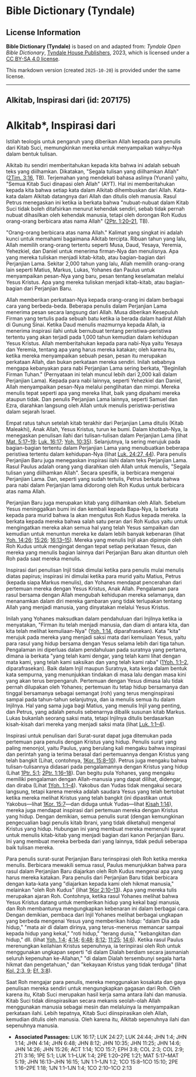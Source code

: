# Bible Dictionary (Tyndale)

## License Information

**Bible Dictionary (Tyndale)** is based on and adapted from: _Tyndale Open Bible Dictionary_, [Tyndale House Publishers](https://tyndaleopenresources.com/), 2023, which is licensed under a [CC BY-SA 4.0 license](https://creativecommons.org/licenses/by-sa/4.0/legalcode.en).

This markdown version (created `2025-10-20`) is provided under the same license.



--------------------------------

## Alkitab, Inspirasi dari (id: 207175)

Alkitab\*, Inspirasi dari
=========================

Istilah teologis untuk pengaruh yang diberikan Allah kepada para penulis dari Kitab Suci, memungkinkan mereka untuk menyampaikan wahyu\-Nya dalam bentuk tulisan. 

Alkitab itu sendiri memberitahukan kepada kita bahwa ini adalah sebuah teks yang diilhamkan. Dikatakan, "Segala tulisan yang diilhamkan Allah" ([2Tim. 3:16](https://ref.ly/2Tim3:16), TB). Terjemahan yang mendekati bahasa aslinya (Yunani) yaitu, "Semua Kitab Suci dinapasi oleh Allah" (AYT). Hal ini memberitahukan kepada kita bahwa setiap kata dalam Alkitab dihembuskan dari Allah. Kata\-kata dalam Alkitab datangnya dari Allah dan ditulis oleh manusia. Rasul Petrus menegaskan ini ketika ia berkata bahwa "nubuat\-nubuat dalam Kitab Suci tidak boleh ditafsirkan menurut kehendak sendiri, sebab tidak pernah nubuat dihasilkan oleh kehendak manusia, tetapi oleh dorongan Roh Kudus orang\-orang berbicara atas nama Allah" ([2Ptr. 1:20–21](https://ref.ly/2Pet1:20-2Pet1:21), TB).

"Orang\-orang berbicara atas nama Allah." Kalimat yang singkat ini adalah kunci untuk memahami bagaimana Alkitab tercipta. Ribuan tahun yang lalu, Allah memilih orang\-orang tertentu seperti Musa, Daud, Yesaya, Yeremia, Yehezkiel, dan Daniel untuk menerima firman\-Nya dan menulisnya. Apa yang mereka tuliskan menjadi kitab\-kitab, atau bagian\-bagian dari Perjanjian Lama. Sekitar 2,000 tahun yang lalu, Allah memilih orang\-orang lain seperti Matius, Markus, Lukas, Yohanes dan Paulus untuk menyampaikan pesan\-Nya yang baru, pesan tentang keselamatan melalui Yesus Kristus. Apa yang mereka tuliskan menjadi kitab\-kitab, atau bagian\-bagian dari Perjanjian Baru.

Allah memberikan perkataan\-Nya kepada orang\-orang ini dalam berbagai cara yang berbeda\-beda. Beberapa penulis dalam Perjanjian Lama menerima pesan secara langsung dari Allah. Musa diberikan Kesepuluh Firman yang tertulis pada sebuah batu ketika ia berada dalam hadirat Allah di Gunung Sinai. Ketika Daud menulis mazmurnya kepada Allah, ia menerima inspirasi ilahi untuk bernubuat tentang peristiwa\-peristiwa tertentu yang akan terjadi pada 1,000 tahun kemudian dalam kehidupan Yesus Kristus. Allah memberitahukan kepada para nabi\-Nya yaitu Yesaya dan Yeremia, tentang apa yang harus mereka katakan; oleh karena itu, ketika mereka menyampaikan sebuah pesan, pesan itu merupakan perkataan Allah, dan bukan perkataan mereka sendiri. Inilah sebabnya mengapa kebanyakan para nabi Perjanjian Lama sering berkata, "Beginilah Firman Tuhan." (Pernyataan ini telah muncul lebih dari 2,000 kali dalam Perjanjian Lama). Kepada para nabi lainnya, seperti Yehezkiel dan Daniel, Allah menyampaikan pesan\-Nya melalui penglihatan dan mimpi. Mereka menulis tepat seperti apa yang mereka lihat, baik yang dipahami mereka ataupun tidak. Dan penulis Perjanjian Lama lainnya, seperti Samuel dan Ezra, diarahkan langsung oleh Allah untuk menulis peristiwa\-peristiwa dalam sejarah Israel. 

Empat ratus tahun setelah kitab terakhir dari Perjanjian Lama ditulis (Kitab Maleakhi), Anak Allah, Yesus Kristus, turun ke bumi. Dalam khotbah\-Nya, Ia menegaskan penulisan ilahi dari tulisan\-tulisan dalam Perjanjian Lama (lihat [Mat. 5:17–19](https://ref.ly/Matt5:17-Matt5:19); [Luk. 16:17](https://ref.ly/Luke16:17); [Yoh. 10:35](https://ref.ly/John10:35)). Selanjutnya, Ia sering merujuk pada bagian\-bagian tertentu dalam Perjanjian Lama yang menubuatkan beberapa peristiwa tertentu dalam kehidupan\-Nya (lihat [Luk. 24:27, 44](https://ref.ly/Luke24:27)). Para penulis Perjanjian Baru juga menegaskan inspirasi ilahi dalam teks Perjanjian Lama. Rasul Paulus adalah orang yang diarahkan oleh Allah untuk menulis, "Segala tulisan yang diilhamkan Allah". Secara spesifik, ia berbicara mengenai Perjanjian Lama. Dan, seperti yang sudah tertulis, Petrus berkata bahwa para nabi dalam Perjanjian lama didorong oleh Roh Kudus untuk berbicara atas nama Allah. 

Perjanjian Baru juga merupakan kitab yang diilhamkan oleh Allah. Sebelum Yesus meninggalkan bumi ini dan kembali kepada Bapa\-Nya, Ia berkata kepada para murid bahwa Ia akan mengutus Roh Kudus kepada mereka. Ia berkata kepada mereka bahwa salah satu peran dari Roh Kudus yaitu untuk mengingatkan mereka akan semua hal yang telah Yesus sampaikan dan kemudian untuk menuntun mereka ke dalam lebih banyak kebenaran (lihat [Yoh. 14:26](https://ref.ly/John14:26); [15:26](https://ref.ly/John15:26); [16:13–15](https://ref.ly/John16:13-John16:15)). Mereka yang menulis Injil akan dipimpin oleh Roh Kudus untuk mengingat dengan tepat setiap perkataan Yesus, dan mereka yang menulis bagian lainnya dari Perjanjian Baru akan dituntun oleh Roh pada saat mereka menulis.

Inspirasi dari penulisan Injil tidak dimulai ketika para penulis mulai menulis diatas papirus; inspirasi ini dimulai ketika para murid yaitu Matius, Petrus (kepada siapa Markus menulis), dan Yohanes mendapat pencerahan dari pertemuan mereka dengan Yesus Kristus, Anak Allah. Pengalaman para rasul bersama dengan Allah mengubah kehidupan mereka selamanya, dan menanamkan dalam diri mereka gambaran yang tidak terlupakan tentang Allah yang menjadi manusia, yang dinyatakan melalui Yesus Kristus.

Inilah yang Yohanes maksudkan dalam pendahuluan dari Injilnya ketika ia menyatakan, "Firman itu telah menjadi manusia, dan diam di antara kita, dan kita telah melihat kemuliaan\-Nya" ([Yoh. 1:14](https://ref.ly/John1:14), diparafrasekan). Kata "kita" merujuk pada mereka yang menjadi saksi mata dari kemuliaan Yesus, yaitu para rasul yang hidup bersama dengan Yesus selama lebih dari tiga tahun. Pengalaman ini diperluas dalam pendahuluan pada suratnya yang pertama, dimana ia berkata "yang telah kami dengar, yang telah kami lihat dengan mata kami, yang telah kami saksikan dan yang telah kami raba" ([1Yoh. 1:1–2](https://ref.ly/1John1:1-1John1:2), diparafrasekan). Baik dalam Injil maupun Suratnya, kata kerja dalam bentuk kata sempurna, yang menunjukkan tindakan di masa lalu dengan masa kini yang akan terus berpengaruh. Pertemuan dengan Yesus dimasa lalu tidak pernah dilupakan oleh Yohanes; pertemuan itu tetap hidup bersamanya dan tinggal bersamanya sebagai semangat (roh) yang terus menginspirasi sampai pada tahun\-tahun selanjutnya, dan ia menulis semua itu dalam Injilnya. Hal yang sama juga bagi Matius, yang menulis Injil yang penting, dan Petrus, yang adalah penulis sebenarnya dibalik susunan kitab Markus. Lukas bukanlah seorang saksi mata, tetapi Injilnya ditulis berdasarkan kisah\-kisah dari mereka yang menjadi saksi mata (lihat [Luk. 1:1–4](https://ref.ly/Luke1:1-Luke1:4)).

Inspirasi untuk penulisan dari Surat\-surat dapat juga ditemukan pada pertemuan para penulis dengan Kristus yang hidup. Penulis surat yang paling menonjol, yaitu Paulus, yang berulang kali mengaku bahwa inspirasi dan perintah yang ia terima berasal dari pertemuannya dengan Kristus yang telah bangkit (Lihat, contohnya, [1Kor. 15:8–10](https://ref.ly/1Cor15:8-1Cor15:10)). Petrus juga mengaku bahwa tulisan\-tulisannya didasari pada pengalamannya dengan Kristus yang hidup (Lihat [1Ptr. 5:1](https://ref.ly/1Pet5:1); [2Ptr. 1:16–18](https://ref.ly/2Pet1:16-2Pet1:18)). Dan begitu pula Yohanes, yang mengaku memiliki pengalaman dengan Allah\-manusia yang dapat dilihat, didengar, dan diraba (Lihat [1Yoh. 1:1–4](https://ref.ly/1John1:1-1John1:4)). Yakobus dan Yudas tidak mengakui secara langsung, tetapi karena mereka adalah saudara Yesus yang telah bertobat ketika mereka melihat Kristus yang telah bangkit (ini dipastikan untuk Yakobus—lihat [1Kor. 15:7](https://ref.ly/1Cor15:7)—dan diduga untuk Yudas—lihat [Kisah 1:14](https://ref.ly/Acts1:14)), mereka juga mendapat inspirasi dari pertemuan mereka dengan Kristus yang hidup. Dengan demikian, semua penulis surat (dengan kemungkinan pengecualian bagi penulis kitab Ibrani, yang tidak diketahui) mengenal Kristus yang hidup. Hubungan ini yang membuat mereka memenuhi syarat untuk menulis kitab\-kitab yang menjadi bagian dari kanon Perjanjian Baru. Ini yang membuat mereka berbeda dari yang lainnya, tidak peduli seberapa baik tulisan mereka. 

Para penulis surat\-surat Perjanjian Baru terinspirasi oleh Roh ketika mereka menulis. Berbicara mewakili semua rasul, Paulus menunjukkan bahwa para rasul dalam Perjanjian Baru diajarkan oleh Roh Kudus mengenai apa yang harus mereka katakan. Para penulis dari Perjanjian Baru tidak berbicara dengan kata\-kata yang "diajarkan kepada kami oleh hikmat manusia," melainkan "oleh Roh Kudus" (lihat [1Kor 2:10–13](https://ref.ly/1Cor2:10-1Cor2:13)). Apa yang mereka tulis merupakan ajaran Roh. Contohnya, ketika rasul Yohanes melihat bahwa Yesus Kristus datang untuk memberikan hidup yang kekal bagi manusia, dan Roh membantunya mengungkapkan kebenaran ini dalam berbagai cara. Dengan demikian, pembaca dari Injil Yohanes melihat berbagai ungkapan yang berbeda mengenai Yesus yang memberikan hidup: "dalam Dia ada hidup," "mata air di dalam dirinya, yang terus\-menerus memancar sampai kepada hidup yang kekal," "roti hidup," "terang dunia," "kebangkitan dan hidup," dll. (lihat [Yoh. 1:4](https://ref.ly/John1:4); [4:14](https://ref.ly/John4:14); [6:48](https://ref.ly/John6:48); [8:12](https://ref.ly/John8:12); [11:25](https://ref.ly/John11:25); [14:6](https://ref.ly/John14:6)). Ketika rasul Paulus merenungkan keilahian Kristus sepenuhnya, ia terinpirasi oleh Roh untuk menggunakan ungkapan seperti "di dalam Dialah berdiam secara jasmaniah seluruh kepenuhan ke\-Allahan," "di dalam Dialah tersembunyi segala harta hikmat dan pengetahuan," dan "kekayaan Kristus yang tidak terduga" (lihat [Kol. 2:3, 9](https://ref.ly/Col2:3); [Ef. 3:8](https://ref.ly/Eph3:8)).

Saat Roh mengajar para penulis, mereka menggunakan kosakata dan gaya penulisan mereka sendiri untuk mengungkapkan gagasan dari Roh. Oleh karena itu, Kitab Suci merupakan hasil kerja sama antara ilahi dan manusia. Kitab Suci tidak diinspirasikan secara mekanis seolah\-olah Allah menggunakan manusia sebagai mesin dan melaluinya Ia menyampaikan perkataan ilahi. Lebih tepatnya, Kitab Suci diinspirasikan oleh Allah, kemudian ditulis oleh manusia. Oleh karena itu, Alkitab sepenuhnya ilahi dan sepenuhnya manusia.

* **Associated Passages:** LUK 16:17; LUK 24:27; LUK 24:44; JHN 1:4; JHN 1:14; JHN 4:14; JHN 6:48; JHN 8:12; JHN 10:35; JHN 11:25; JHN 14:6; JHN 14:26; JHN 15:26; ACT 1:14; 1CO 15:7; EPH 3:8; COL 2:3; COL 2:9; 2TI 3:16; 1PE 5:1; LUK 1:1–LUK 1:4; 2PE 1:20–2PE 1:21; MAT 5:17–MAT 5:19; JHN 16:13–JHN 16:15; 1JN 1:1–1JN 1:2; 1CO 15:8–1CO 15:10; 2PE 1:16–2PE 1:18; 1JN 1:1–1JN 1:4; 1CO 2:10–1CO 2:13

